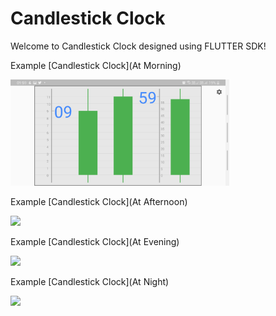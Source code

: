 # Candlestick Clock

Welcome to Candlestick Clock designed using FLUTTER SDK!

Example [Candlestick Clock](At Morning)

<img src='analog_clock/9_59AM.jpg' width='350'>

Example [Candlestick Clock](At Afternoon)

<img src='digital_clock/12_59PM.jpg' width='350'>

Example [Candlestick Clock](At Evening)

<img src='digital_clock/7_30PM.jpg' width='350'>

Example [Candlestick Clock](At Night)

<img src='digital_clock/3_59AM.jpg' width='350'>
